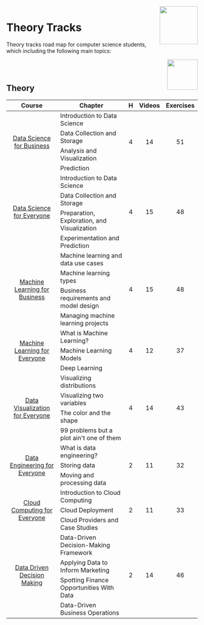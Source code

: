 <img align="right" width="100" src="https://github.com/cs-MohamedAyman/eLearning-Platforms/blob/master/DataCamp-Tracks/org-logos/datacamp.jpg">

# Theory Tracks
Theory tracks road map for computer science students, which including the following main topics:

<img align="right" width="80" src="https://github.com/cs-MohamedAyman/eLearning-Platforms/blob/master/DataCamp-Tracks/org-logos/theory.jpg">
<br><br>

## Theory

<table>
    <thead>
        <tr>
            <th width="40%">Course</th>
            <th width="60%">Chapter</th>
            <th>H</th>
            <th>Videos</th>
            <th>Exercises</th>
        </tr>
    </thead>
    <tbody>
            <tr>
                <td rowspan=4 align="center">
<a href="https://learn.datacamp.com/courses/data-science-for-business">Data Science for Business</a><br>
                <td align="left">Introduction to Data Science</td>
                <td rowspan=4 align="center">4</td>
                <td rowspan=4 align="center">14</td>
                <td rowspan=4 align="center">51</td>
                </td>
            </tr>
            <tr>
                <td align="left">Data Collection and Storage</td>
            </tr>
            <tr>
                <td align="left">Analysis and Visualization</td>
            </tr>
            <tr>
                <td align="left">Prediction</td>
            </tr>
            <tr>
                <td rowspan=4 align="center">
<a href="https://learn.datacamp.com/courses/data-science-for-everyone">Data Science for Everyone</a><br>
                <td align="left">Introduction to Data Science</td>
                <td rowspan=4 align="center">4</td>
                <td rowspan=4 align="center">15</td>
                <td rowspan=4 align="center">48</td>
                </td>
            </tr>
            <tr>
                <td align="left">Data Collection and Storage</td>
            </tr>
            <tr>
                <td align="left">Preparation, Exploration, and Visualization</td>
            </tr>
            <tr>
                <td align="left">Experimentation and Prediction</td>
            </tr>
            <tr>
                <td rowspan=4 align="center">
<a href="https://learn.datacamp.com/courses/machine-learning-for-business">Machine Learning for Business</a><br>
                <td align="left">Machine learning and data use cases</td>
                <td rowspan=4 align="center">4</td>
                <td rowspan=4 align="center">15</td>
                <td rowspan=4 align="center">48</td>
                </td>
            </tr>
            <tr>
                <td align="left">Machine learning types</td>
            </tr>
            <tr>
                <td align="left">Business requirements and model design</td>
            </tr>
            <tr>
                <td align="left">Managing machine learning projects</td>
            </tr>
            <tr>
                <td rowspan=3 align="center">
<a href="https://learn.datacamp.com/courses/machine-learning-for-everyone">Machine Learning for Everyone</a><br>
                <td align="left">What is Machine Learning?</td>
                <td rowspan=3 align="center">4</td>
                <td rowspan=3 align="center">12</td>
                <td rowspan=3 align="center">37</td>
                </td>
            </tr>
            <tr>
                <td align="left">Machine Learning Models</td>
            </tr>
            <tr>
                <td align="left">Deep Learning</td>
            </tr>
            <tr>
                <td rowspan=4 align="center">
<a href="https://learn.datacamp.com/courses/data-visualization-for-everyone">Data Visualization for Everyone</a><br>
                <td align="left">Visualizing distributions</td>
                <td rowspan=4 align="center">4</td>
                <td rowspan=4 align="center">14</td>
                <td rowspan=4 align="center">43</td>
                </td>
            </tr>
            <tr>
                <td align="left">Visualizing two variables</td>
            </tr>
            <tr>
                <td align="left">The color and the shape</td>
            </tr>
            <tr>
                <td align="left">99 problems but a plot ain't one of them</td>
            </tr>
            <tr>
                <td rowspan=3 align="center">
<a href="https://learn.datacamp.com/courses/data-engineering-for-everyone">Data Engineering for Everyone</a><br>
                <td align="left">What is data engineering?</td>
                <td rowspan=3 align="center">2</td>
                <td rowspan=3 align="center">11</td>
                <td rowspan=3 align="center">32</td>
                </td>
            </tr>
            <tr>
                <td align="left">Storing data</td>
            </tr>
            <tr>
                <td align="left">Moving and processing data</td>
            </tr>
            <tr>
                <td rowspan=3 align="center">
<a href="https://learn.datacamp.com/courses/cloud-computing-for-everyone">Cloud Computing for Everyone</a><br>
                <td align="left">Introduction to Cloud Computing</td>
                <td rowspan=3 align="center">2</td>
                <td rowspan=3 align="center">11</td>
                <td rowspan=3 align="center">33</td>
                </td>
            </tr>
            <tr>
                <td align="left">Cloud Deployment</td>
            </tr>
            <tr>
                <td align="left">Cloud Providers and Case Studies</td>
            </tr>
            <tr>
                <td rowspan=4 align="center">
<a href="https://learn.datacamp.com/courses/data-driven-decision-making">Data Driven Decision Making</a><br>
                <td align="left">Data-Driven Decision-Making Framework</td>
                <td rowspan=4 align="center">2</td>
                <td rowspan=4 align="center">14</td>
                <td rowspan=4 align="center">46</td>
                </td>
            </tr>
            <tr>
                <td align="left">Applying Data to Inform Marketing</td>
            </tr>
            <tr>
                <td align="left">Spotting Finance Opportunities With Data</td>
            </tr>
            <tr>
                <td align="left">Data-Driven Business Operations</td>
            </tr>
    </tbody>
</table>
